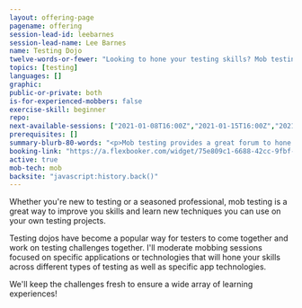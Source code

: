 ```yaml
---
layout: offering-page
pagename: offering
session-lead-id: leebarnes
session-lead-name: Lee Barnes
name: Testing Dojo
twelve-words-or-fewer: "Looking to hone your testing skills? Mob testing is a great way to learn!"
topics: [testing]
languages: []
graphic: 
public-or-private: both
is-for-experienced-mobbers: false
exercise-skill: beginner
repo: 
next-available-sessions: ["2021-01-08T16:00Z","2021-01-15T16:00Z","2021-01-22T19:00Z","2021-01-29T19:00Z"]
prerequisites: []
summary-blurb-80-words: "<p>Mob testing provides a great forum to hone your testing skills and learn new techniques from our experts as well as your peers!</p>"
booking-link: "https://a.flexbooker.com/widget/75e809c1-6688-42cc-9fbf-77b001c15991?serviceIds=39602"
active: true
mob-tech: mob
backsite: "javascript:history.back()"
---
```

Whether you're new to testing or a seasoned professional, mob testing is a great way to improve you skills and learn new techniques you can use on your own testing projects.

Testing dojos have become a popular way for testers to come together and work on testing challenges together.  I'll moderate mobbing sessions focused on specific applications or technologies that will hone your skills across different types of testing as well as specific app technologies.

We'll keep the challenges fresh to ensure a wide array of learning experiences!